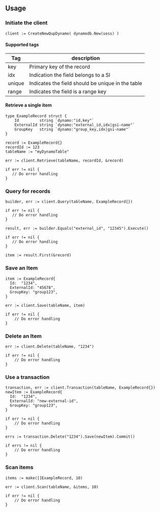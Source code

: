 ## Usage

### Initiate the client
```
client := CreateNewQupDynamo( dynamodb.New(sess) )
```
#### Supported tags
| Tag    | description                                       |
|--------|---------------------------------------------------|
| key    | Primary key of the record                         |
| idx    | Indication the field belongs to a SI              |
| unique | Indicates the field should be unique in the table |
| range  | Indicates the field is a range key                |

#### Retrieve a single item
```
type ExampleRecord struct {
	Id         string `dynamo:"id,key"`
	ExternalId string `dynamo:"external_id,idx|gsi-name"`
	GroupKey   string `dynamo:"group_key,idx|gsi-name"`
}

record := ExampleRecord{}
recordId := 123
tableName := "myDynamoTable"

err := client.Retrieve(tableName, recordId, &record)

if err != nil {
   // Do error handling
}
```

### Query for records
```
builder, err := client.Query(tableName, ExampleRecord{})

if err != nil {
   // Do error handling
}

result, err := builder.Equals("external_id", "12345").Execute()

if err != nil {
   // Do error handling
}

item := result.First(&record)
```

### Save an Item
```
item := ExampleRecord{
  Id:  "1234",
  ExternalId: "45678",
  GroupKey: "group123",
}

err := client.Save(tableName, item)

if err != nil {
    // Do error handling
}
```

### Delete an Item
```
err := client.Delete(tableName, "1234")

if err != nil {
    // Do error handling
}
```

### Use a transaction
```
transaction, err := client.Transaction(tableName, ExampleRecord{})
newItem := ExampleRecord{
  Id:  "1234",
  ExternalId: "new-external-id",
  GroupKey: "group123",
}

if err != nil {
    // Do error handling
}

errs := transaction.Delete("1234").Save(newItem).Commit()

if errs != nil {
    // Do error handling
}
```

### Scan items
```
items := make([]ExampleRecord, 10)

err := client.Scan(tableName, &items, 10)

if err != nil {
    // Do error handling
}
```
